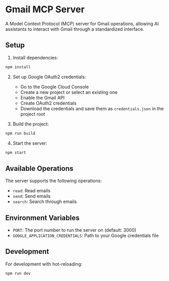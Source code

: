 # Gmail MCP Server

A Model Context Protocol (MCP) server for Gmail operations, allowing AI assistants to interact with Gmail through a standardized interface.

## Setup

1. Install dependencies:
```bash
npm install
```

2. Set up Google OAuth2 credentials:
   - Go to the Google Cloud Console
   - Create a new project or select an existing one
   - Enable the Gmail API
   - Create OAuth2 credentials
   - Download the credentials and save them as `credentials.json` in the project root

3. Build the project:
```bash
npm run build
```

4. Start the server:
```bash
npm start
```

## Available Operations

The server supports the following operations:

- `read`: Read emails
- `send`: Send emails
- `search`: Search through emails

## Environment Variables

- `PORT`: The port number to run the server on (default: 3000)
- `GOOGLE_APPLICATION_CREDENTIALS`: Path to your Google credentials file

## Development

For development with hot-reloading:
```bash
npm run dev
``` 